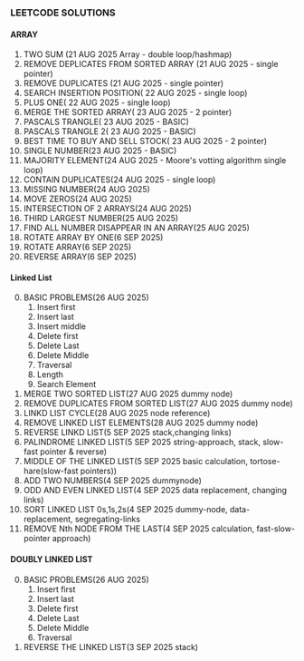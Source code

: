 ### LEETCODE SOLUTIONS

#### ARRAY 
1. TWO SUM (21 AUG 2025 Array - double loop/hashmap)
2. REMOVE DEPLICATES FROM SORTED ARRAY (21 AUG 2025 - single pointer)
3. REMOVE DUPLICATES (21 AUG 2025 - single pointer)
4. SEARCH INSERTION POSITION( 22 AUG 2025 - single loop)
5. PLUS ONE( 22 AUG 2025 - single loop)
6. MERGE THE SORTED ARRAY( 23 AUG 2025 - 2 pointer)
7. PASCALS TRANGLE( 23 AUG 2025 - BASIC)
8. PASCALS TRANGLE 2( 23 AUG 2025 - BASIC)
9. BEST TIME TO BUY AND SELL STOCK( 23 AUG 2025 - 2 pointer)
10. SINGLE NUMBER(23 AUG 2025 - BASIC)
11. MAJORITY ELEMENT(24 AUG 2025 - Moore's votting algorithm single loop)
12. CONTAIN DUPLICATES(24 AUG 2025 - single loop)
13. MISSING NUMBER(24 AUG 2025)
14. MOVE ZEROS(24 AUG 2025)
15. INTERSECTION OF 2 ARRAYS(24 AUG 2025)
16. THIRD LARGEST NUMBER(25 AUG 2025)
17. FIND ALL NUMBER DISAPPEAR IN AN ARRAY(25 AUG 2025)
18. ROTATE ARRAY BY ONE(6 SEP 2025)
19. ROTATE ARRAY(6 SEP 2025)
20. REVERSE ARRAY(6 SEP 2025)

#### Linked List 
0. BASIC PROBLEMS(26 AUG 2025)
   1. Insert first
   2. Insert last
   3. Insert middle
   4. Delete first
   5. Delete Last
   6. Delete Middle
   7. Traversal
   8. Length
   9. Search Element
18. MERGE TWO SORTED LIST(27 AUG 2025 dummy node)
19. REMOVE DUPLICATES FROM SORTED LIST(27 AUG 2025 dummy node)
20. LINKD LIST CYCLE(28 AUG 2025 node reference)
21. REMOVE LINKED LIST ELEMENTS(28 AUG 2025 dummy node)
22. REVERSE LINKD LIST(5 SEP 2025 stack,changing links)
23. PALINDROME LINKED LIST(5 SEP 2025 string-approach, stack, slow-fast pointer & reverse)
24. MIDDLE OF THE LINKED LIST(5 SEP 2025 basic calculation, tortose-hare(slow-fast pointers))
25. ADD TWO NUMBERS(4 SEP 2025 dummynode)
26. ODD AND EVEN LINKED LIST(4 SEP 2025 data replacement, changing links)
27. SORT LINKED LIST 0s,1s,2s(4 SEP 2025 dummy-node, data-replacement, segregating-links
28. REMOVE Nth NODE FROM THE LAST(4 SEP 2025 calculation, fast-slow-pointer approach)

#### DOUBLY LINKED LIST
0. BASIC PROBLEMS(26 AUG 2025)
   1. Insert first
   2. Insert last
   3. Delete first
   4. Delete Last
   5. Delete Middle
   6. Traversal
1. REVERSE THE LINKED LIST(3 SEP 2025 stack)
